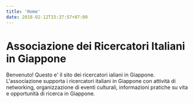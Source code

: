 ```yaml
---
title: 'Home'
date: 2018-02-12T15:37:57+07:00
---
```


# Associazione dei Ricercatori Italiani in Giappone

Benvenuto! Questo e' il sito dei ricercatori ialiani in Giappone. 
L'associazione supporta i ricercatori italiani in Giappone con attività di networking, organizzazione di eventi culturali, informazioni pratiche su vita e opportunità di ricerca in Giappone.